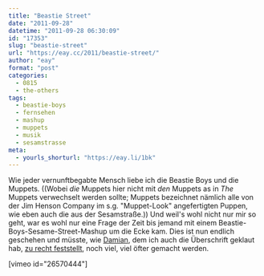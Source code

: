 ```yaml
---
title: "Beastie Street"
date: "2011-09-28"
datetime: "2011-09-28 06:30:09"
id: "17353"
slug: "beastie-street"
url: "https://eay.cc/2011/beastie-street/"
author: "eay"
format: "post"
categories:
  - 0815
  - the-others
tags:
  - beastie-boys
  - fernsehen
  - mashup
  - muppets
  - musik
  - sesamstrasse
meta:
  - yourls_shorturl: "https://eay.li/1bk"
---
```


Wie jeder vernunftbegabte Mensch liebe ich die Beastie Boys und die Muppets. ((Wobei _die_ Muppets hier nicht mit _den_ Muppets as in _The_ Muppets verwechselt werden sollte; Muppets bezeichnet nämlich alle von der Jim Henson Company im s.g. "Muppet-Look" angefertigten Puppen, wie eben auch die aus der Sesamstraße.)) Und weil's wohl nicht nur mir so geht, war es wohl nur eine Frage der Zeit bis jemand mit einem Beastie-Boys-Sesame-Street-Mashup um die Ecke kam. Dies ist nun endlich geschehen und müsste, wie [Damian](http://dmn.luagsh.ch/), dem ich auch die Überschrift geklaut hab, [zu recht feststellt](http://dmn.luagsh.ch/beastie-street/), noch viel, viel öfter gemacht werden.

\[vimeo id="26570444"\]
